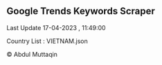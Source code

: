 

## Google Trends Keywords Scraper 
 
Last Update 17-04-2023 , 11:49:00

Country List :
VIETNAM.json



© Abdul Muttaqin 
